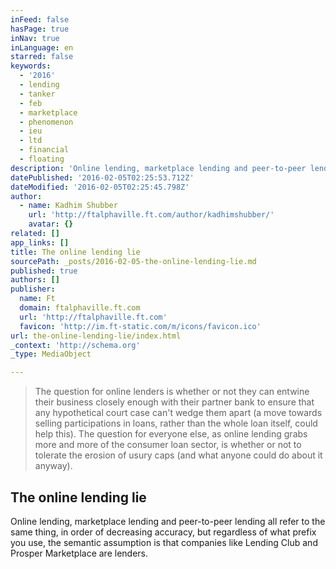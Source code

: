 ```yaml
---
inFeed: false
hasPage: true
inNav: true
inLanguage: en
starred: false
keywords:
  - '2016'
  - lending
  - tanker
  - feb
  - marketplace
  - phenomenon
  - ieu
  - ltd
  - financial
  - floating
description: 'Online lending, marketplace lending and peer-to-peer lending all refer to the same thing, in order of decreasing accuracy, but regardless of what prefix you use, the semantic assumption is that companies like Lending Club and Prosper Marketplace are lenders.'
datePublished: '2016-02-05T02:25:53.712Z'
dateModified: '2016-02-05T02:25:45.798Z'
author:
  - name: Kadhim Shubber
    url: 'http://ftalphaville.ft.com/author/kadhimshubber/'
    avatar: {}
related: []
app_links: []
title: The online lending lie
sourcePath: _posts/2016-02-05-the-online-lending-lie.md
published: true
authors: []
publisher:
  name: Ft
  domain: ftalphaville.ft.com
  url: 'http://ftalphaville.ft.com'
  favicon: 'http://im.ft-static.com/m/icons/favicon.ico'
url: the-online-lending-lie/index.html
_context: 'http://schema.org'
_type: MediaObject

---
```

> The question for online lenders is whether or not they can entwine their business closely enough with their partner bank to ensure that any hypothetical court case can't wedge them apart (a move towards selling participations in loans, rather than the whole loan itself, could help this). The question for everyone else, as online lending grabs more and more of the consumer loan sector, is whether or not to tolerate the erosion of usury caps (and what anyone could do about it anyway).

<article style=""><h1>The online lending lie</h1><p>Online lending, marketplace lending and peer-to-peer lending all refer to the same thing, in order of decreasing accuracy, but regardless of what prefix you use, the semantic assumption is that companies like Lending Club and Prosper Marketplace are lenders.</p></article>